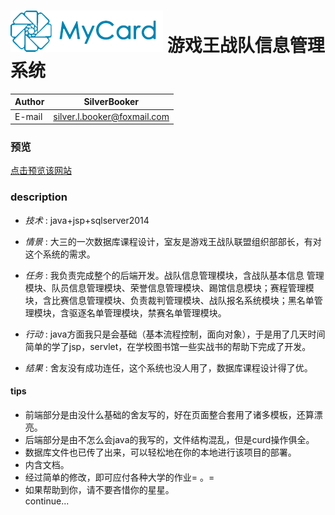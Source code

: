 ![](/logo.png)
游戏王战队信息管理系统
====

|Author|SilverBooker|
|---|---
|E-mail|silver.l.booker@foxmail.com|

### 预览
[点击预览该网站](https://ygocore.cn:8443/YGO)
### description
- _技术_ : java+jsp+sqlserver2014

- _情景_ : 大三的一次数据库课程设计，室友是游戏王战队联盟组织部部长，有对这个系统的需求。

- _任务_ : 我负责完成整个的后端开发。战队信息管理模块，含战队基本信息	管理模块、队员信息管理模块、荣誉信息管理模块、踢馆信息模块；赛程管理模块，含比赛信息管理模块、负责裁判管理模块、战队报名系统模块；黑名单管理模块，含驱逐名单管理模块，禁赛名单管理模块。

- _行动_ : java方面我只是会基础（基本流程控制，面向对象），于是用了几天时间简单的学了jsp，servlet，在学校图书馆一些实战书的帮助下完成了开发。

- _结果_ : 舍友没有成功连任，这个系统也没人用了，数据库课程设计得了优。

#### tips
* 前端部分是由没什么基础的舍友写的，好在页面整合套用了诸多模板，还算漂亮。
* 后端部分是由不怎么会java的我写的，文件结构混乱，但是curd操作俱全。
* 数据库文件也已传了出来，可以轻松地在你的本地进行该项目的部署。
* 内含文档。
* 经过简单的修改，即可应付各种大学的作业= 。= 
* 如果帮助到你，请不要吝惜你的星星。
<br/>continue...
